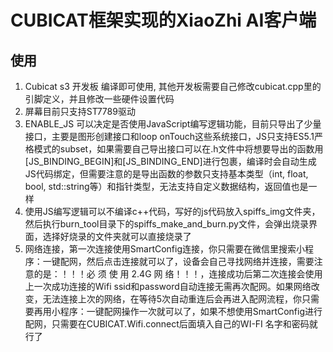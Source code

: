 # CUBICAT框架实现的XiaoZhi AI客户端

## 使用

1. Cubicat s3 开发板 编译即可使用, 其他开发板需要自己修改cubicat.cpp里的引脚定义，并且修改一些硬件设置代码
2. 屏幕目前只支持ST7789驱动
3. ENABLE_JS 可以决定是否使用JavaScript编写逻辑功能，目前只导出了少量接口，主要是图形创建接口和loop onTouch这些系统接口，JS只支持ES5.1严格模式的subset，如果需要自己导出接口可以在.h文件中将想要导出的函数用[JS_BINDING_BEGIN]和[JS_BINDING_END]进行包裹，编译时会自动生成JS代码绑定，但需要注意的是导出函数的参数只支持基本类型（int, float, bool, std::string等）和指针类型，无法支持自定义数据结构，返回值也是一样
4. 使用JS编写逻辑可以不编译c++代码，写好的js代码放入spiffs_img文件夹，然后执行burn_tool目录下的spiffs_make_and_burn.py文件，会弹出烧录界面，选择好烧录的文件夹就可以直接烧录了
5. 网络连接，第一次连接使用SmartConfig连接，你只需要在微信里搜索小程序：一键配网，然后点击连接就可以了，设备会自己寻找网络并连接，需要注意的是：！！！必 须 使 用 2.4G 网 络！！！，连接成功后第二次连接会使用上一次成功连接的Wifi ssid和password自动连接无需再次配网。如果网络改变，无法连接上次的网络，在等待5次自动重连后会再进入配网流程，你只需要再用小程序：一键配网操作一次就可以了，如果不想使用SmartConfig进行配网，只需要在CUBICAT.Wifi.connect后面填入自己的WI-FI 名字和密码就行了
